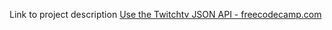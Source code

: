Link to project description [Use the Twitchtv JSON API - freecodecamp.com](https://www.freecodecamp.com/challenges/use-the-twitchtv-json-api)
